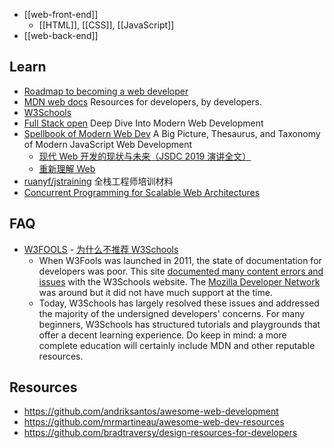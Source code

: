 
- [[web-front-end]]
  - [[HTML]], [[CSS]], [[JavaScript]]
- [[web-back-end]]



## Learn
- [Roadmap to becoming a web developer](https://github.com/kamranahmedse/developer-roadmap)
- [MDN web docs](http://developer.mozilla.org/) Resources for developers, by developers.
- [W3Schools](https://www.w3schools.com)
- [Full Stack open](https://fullstackopen.com/en/) Deep Dive Into Modern Web Development
- [Spellbook of Modern Web Dev](https://github.com/dexteryy/spellbook-of-modern-webdev) A Big Picture, Thesaurus, and Taxonomy of Modern JavaScript Web Development 
  - [现代 Web 开发的现状与未来（JSDC 2019 演讲全文）](https://zhuanlan.zhihu.com/p/88616149)
  - [重新理解 Web](https://zhuanlan.zhihu.com/p/581977751)
- [ruanyf/jstraining](https://github.com/ruanyf/jstraining) 全栈工程师培训材料
- [Concurrent Programming for Scalable Web Architectures](http://berb.github.io/diploma-thesis/original/)



## FAQ
- [W3FOOLS](https://www.w3fools.com) - [为什么不推荐 W3Schools](https://zhuanlan.zhihu.com/p/22332152)
  - When W3Fools was launched in 2011, the state of documentation for developers was poor. This site [documented many content errors and issues](https://web.archive.org/web/20110412103745/http://w3fools.com) with the W3Schools website. The [Mozilla Developer Network](http://developer.mozilla.org/) was around but it did not have much support at the time. 
  - Today, W3Schools has largely resolved these issues and addressed the majority of the undersigned developers' concerns. For many beginners, W3Schools has structured tutorials and playgrounds that offer a decent learning experience. Do keep in mind: a more complete education will certainly include MDN and other reputable resources.



## Resources
- https://github.com/andriksantos/awesome-web-development
- https://github.com/mrmartineau/awesome-web-dev-resources
- https://github.com/bradtraversy/design-resources-for-developers
